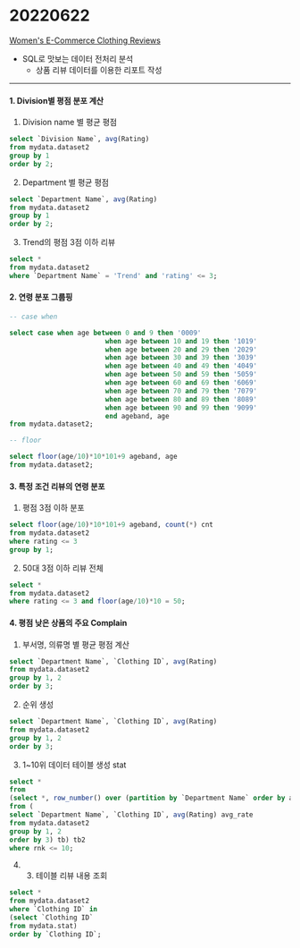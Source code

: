 # 20220622

[Women's E-Commerce Clothing Reviews](https://www.kaggle.com/datasets/nicapotato/womens-ecommerce-clothing-reviews)

- SQL로 맛보는 데이터 전처리 분석
    - 상품 리뷰 데이터를 이용한 리포트 작성

---
#### 1. Division별 평점 분포 계산

1) Division name 별 평균 평점

```sql
select `Division Name`, avg(Rating)
from mydata.dataset2
group by 1
order by 2;
```

2) Department 별 평균 평점

```sql
select `Department Name`, avg(Rating)
from mydata.dataset2
group by 1
order by 2;
```

3) Trend의 평점 3점 이하 리뷰

```sql
select *
from mydata.dataset2
where `Department Name` = 'Trend' and 'rating' <= 3;
```

#### 2. 연령 분포 그룹핑

```sql
-- case when

select case when age between 0 and 9 then '0009'
						when age between 10 and 19 then '1019'
						when age between 20 and 29 then '2029'
						when age between 30 and 39 then '3039'
						when age between 40 and 49 then '4049'
						when age between 50 and 59 then '5059'
						when age between 60 and 69 then '6069'
						when age between 70 and 79 then '7079'
						when age between 80 and 89 then '8089'
						when age between 90 and 99 then '9099' 
						end ageband, age
from mydata.dataset2;

-- floor

select floor(age/10)*10*101+9 ageband, age
from mydata.dataset2;
```

#### 3. 특정 조건 리뷰의 연령 분포 

1) 평점 3점 이하 분포

```sql
select floor(age/10)*10*101+9 ageband, count(*) cnt
from mydata.dataset2
where rating <= 3
group by 1;
```

2) 50대 3점 이하 리뷰 전체

```sql
select *
from mydata.dataset2
where rating <= 3 and floor(age/10)*10 = 50;
```

#### 4. 평점 낮은 상품의 주요 Complain

1) 부서명, 의류명 별 평균 평점 계산

```sql
select `Department Name`, `Clothing ID`, avg(Rating)
from mydata.dataset2
group by 1, 2
order by 3;
```

2) 순위 생성

```sql
select `Department Name`, `Clothing ID`, avg(Rating)
from mydata.dataset2
group by 1, 2
order by 3;
```

3) 1~10위 데이터 테이블 생성 stat

```sql
select *
from
(select *, row_number() over (partition by `Department Name` order by avg_rate) rnk
from (
select `Department Name`, `Clothing ID`, avg(Rating) avg_rate
from mydata.dataset2
group by 1, 2
order by 3) tb) tb2
where rnk <= 10;
```

4) 3) 테이블 리뷰 내용 조회

```sql
select *
from mydata.dataset2 
where `Clothing ID` in 
(select `Clothing ID`
from mydata.stat)
order by `Clothing ID`;
```